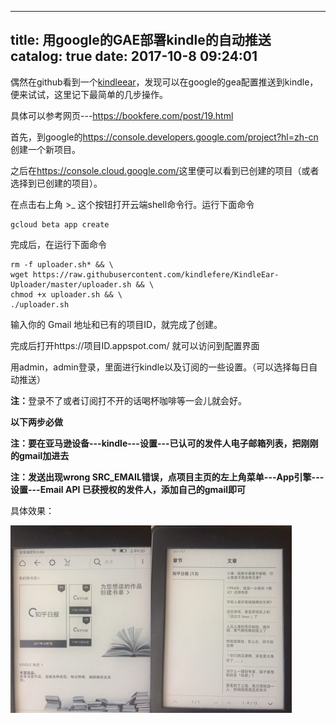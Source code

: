 
---
title: 用google的GAE部署kindle的自动推送
catalog: true
date: 2017-10-8 09:24:01
---

偶然在github看到一个<a href="https://github.com/cdhigh/kindleear/">kindleear</a>，发现可以在google的gea配置推送到kindle，便来试试，这里记下最简单的几步操作。<!--more-->

具体可以参考网页---<a href="https://bookfere.com/post/19.html">https://bookfere.com/post/19.html</a>

首先，到google的<a href="https://console.developers.google.com/project?hl=zh-cn">https://console.developers.google.com/project?hl=zh-cn</a>创建一个新项目。

之后在<a href="https://console.cloud.google.com/">https://console.cloud.google.com/</a>这里便可以看到已创建的项目（或者选择到已创建的项目）。

在点击右上角 &gt;_ 这个按钮打开云端shell命令行。运行下面命令
<pre class=" language-bash"><code class=" language-bash">gcloud beta app create</code></pre>
完成后，在运行下面命令
<pre class=" language-bash"><code class=" language-bash"><span class="token function">rm</span> -f uploader.sh* <span class="token operator">&amp;&amp;</span> \
<span class="token function">wget</span> https://raw.githubusercontent.com/kindlefere/KindleEar-Uploader/master/uploader.sh <span class="token operator">&amp;&amp;</span> \
<span class="token function">chmod</span> +x uploader.sh <span class="token operator">&amp;&amp;</span> \
./uploader.sh</code></pre>
输入你的 Gmail 地址和已有的项目ID，就完成了创建。

完成后打开https://项目ID.appspot.com/ 就可以访问到配置界面

用admin，admin登录，里面进行kindle以及订阅的一些设置。（可以选择每日自动推送）

<strong>注：</strong>登录不了或者订阅打不开的话喝杯咖啡等一会儿就会好。

<strong>以下两步必做</strong>

<strong>注：要在亚马逊设备---kindle---设置---已认可的发件人电子邮箱列表，把刚刚的gmail加进去</strong>

<strong>注：发送出现wrong SRC_EMAIL错误，点项目主页的左上角菜单---App引擎---设置---Email API 已获授权的发件人，添加自己的gmail即可</strong>

具体效果：

<img class="alignnone size-medium wp-image-415" src="/img/uploads/2017/10/IMG_3516-225x300.jpg" alt="" width="225" height="300" /><img class="alignnone size-medium wp-image-414" src="/img/uploads/2017/10/IMG_3517-225x300.jpg" alt="" width="225" height="300" />
